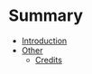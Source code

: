 # Summary

* [Introduction](README.md)
* [Other](other/README.md)
    * [Credits](other/CREDITS.md)

